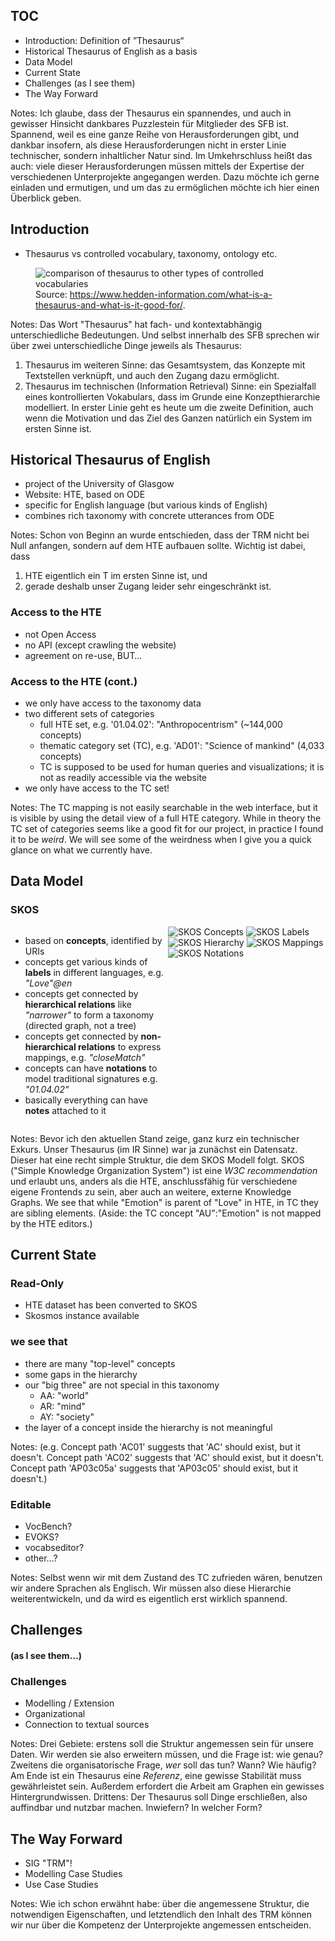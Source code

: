 ## TOC

* Introduction: Definition of ”Thesaurus“
* Historical Thesaurus of English as a basis <!-- .element class="fragment"  -->
* Data Model <!-- .element class="fragment"  -->
* Current State <!-- .element class="fragment"  -->
* Challenges (as I see them) <!-- .element class="fragment"  -->
* The Way Forward <!-- .element class="fragment"  -->

Notes: Ich glaube, dass der Thesaurus ein spannendes, und auch in gewisser Hinsicht dankbares Puzzlestein für Mitglieder des SFB ist. Spannend, weil es eine ganze Reihe von Herausforderungen gibt, und dankbar insofern, als diese Herausforderungen nicht in erster Linie technischer, sondern inhaltlicher Natur sind. Im Umkehrschluss heißt das auch: viele dieser Herausforderungen müssen mittels der Expertise der verschiedenen Unterprojekte angegangen werden. Dazu möchte ich gerne einladen und ermutigen, und um das zu ermöglichen möchte ich hier einen Überblick geben. 



## Introduction

* Thesaurus vs controlled vocabulary, taxonomy, ontology etc.

<figure>
<img alt="comparison of thesaurus to other types of controlled vocabularies" src="./img/Controlled-vocabulary-types-chart-thesauri.png">
<figcaption>Source: <a href="https://www.hedden-information.com/what-is-a-thesaurus-and-what-is-it-good-for/">https://www.hedden-information.com/what-is-a-thesaurus-and-what-is-it-good-for/</a>.</figcaption>
</figure>

Notes: Das Wort "Thesaurus" hat fach- und kontextabhängig unterschiedliche Bedeutungen. Und selbst innerhalb des SFB sprechen wir über zwei unterschiedliche Dinge jeweils als Thesaurus:
1. Thesaurus im weiteren Sinne: das Gesamtsystem, das Konzepte mit Textstellen verknüpft, und auch den Zugang dazu ermöglicht.
2. Thesaurus im technischen (Information Retrieval) Sinne: ein Spezialfall eines kontrollierten Vokabulars, dass im Grunde eine Konzepthierarchie modelliert. 
In erster Linie geht es heute um die zweite Definition, auch wenn die Motivation und das Ziel des Ganzen natürlich ein System im ersten Sinne ist.



## Historical Thesaurus of English

* project of the University of Glasgow  <!-- .element class="fragment"  -->
* Website: HTE, based on ODE  <!-- .element class="fragment"  -->
* specific for English language (but various kinds of English)  <!-- .element class="fragment"  -->
* combines rich taxonomy with concrete utterances from ODE  <!-- .element class="fragment"  -->

Notes: Schon von Beginn an wurde entschieden, dass der TRM nicht bei Null anfangen, sondern auf dem HTE aufbauen sollte. Wichtig ist dabei, dass
1. HTE eigentlich ein T im ersten Sinne ist, und
2. gerade deshalb unser Zugang leider sehr eingeschränkt ist.


### Access to the HTE

* not Open Access  <!-- .element class="fragment"  -->
* no API (except crawling the website)  <!-- .element class="fragment"  -->
* agreement on re-use, BUT…  <!-- .element class="fragment"  -->


### Access to the HTE (cont.)

* we only have access to the taxonomy data <!-- .element class="fragment"  -->
* two different sets of categories  <!-- .element class="fragment"  -->
  * full HTE set, e.g. '01.04.02': "Anthropocentrism" (~144,000 concepts)
  * thematic category set (TC), e.g. 'AD01': "Science of mankind" (4,033 concepts)
  * TC is supposed to be used for human queries and visualizations; it is not as readily accessible via the website
* we only have access to the TC set!  <!-- .element class="fragment"  -->


<!-- .slide: data-background-iframe="https://ht.ac.uk/category/#id=39622" -->

Notes: The TC mapping is not easily searchable in the web interface, but it is visible by using the detail view of a full HTE category.
While in theory the TC set of categories seems like a good fit for our project, in practice I found it to be _weird_. We will see some of the weirdness
when I give you a quick glance on what we currently have.



## Data Model


### SKOS

<div style="display: grid; grid-template-columns: 1fr 1fr;">
<div class="list">
<ul>
<li class="fragment" data-fragment-index="1">based on <b>concepts</b>, identified by URIs</li> 
<li class="fragment" data-fragment-index="2">concepts get various kinds of <b>labels</b> in different languages, e.g. <em>"Love"@en</em></li>
<li class="fragment" data-fragment-index="3">concepts get connected by <b>hierarchical relations</b> like <em>"narrower"</em> to form a taxonomy (directed graph, not a tree)</li>
<li class="fragment" data-fragment-index="4">concepts get connected by <b>non-hierarchical relations</b> to express mappings, e.g. <em>"closeMatch"</em></li>
<li class="fragment" data-fragment-index="5">concepts can have <b>notations</b> to model traditional signatures e.g. <em>"01.04.02"</em></li>
<li class="fragment" data-fragment-index="6">basically everything can have <b>notes</b> attached to it</li>
</ul>
</div>
<div class="graphic">
<div class="r-stack">
  <img alt="SKOS Concepts" src="./img/skos-model-1.png" class="fragment" data-fragment-index="1"/>
  <img alt="SKOS Labels" src="./img/skos-model-2.png" class="fragment" data-fragment-index="2"/>
  <img alt="SKOS Hierarchy" src="./img/skos-model-3.png" class="fragment" data-fragment-index="3"/>
  <img alt="SKOS Mappings" src="./img/skos-model-4.png" class="fragment" data-fragment-index="4"/>
  <img alt="SKOS Notations" src="./img/skos-model-5.png" class="fragment" data-fragment-index="5"/>
</div>
</div>
</div>

Notes: Bevor ich den aktuellen Stand zeige, ganz kurz ein technischer Exkurs. Unser Thesaurus (im IR Sinne) war ja zunächst ein Datensatz. Dieser hat eine recht simple Struktur, die dem SKOS Modell folgt.
SKOS ("Simple Knowledge Organization System") ist eine _W3C recommendation_ und erlaubt uns, anders als die HTE, anschlussfähig für verschiedene eigene Frontends zu sein, aber auch an weitere, externe Knowledge Graphs.
We see that while "Emotion" is parent of "Love" in HTE, in TC they are sibling elements. (Aside: the TC concept "AU":"Emotion" is not mapped by the HTE editors.)



## Current State


### Read-Only

* HTE dataset has been converted to SKOS
* Skosmos instance available


### we see that

* there are many "top-level" concepts
* some gaps in the hierarchy
* our "big three" are not special in this taxonomy
  * AA: "world"
  * AR: "mind"
  * AY: "society"
* the layer of a concept inside the hierarchy is not meaningful 

Notes: (e.g. Concept path 'AC01' suggests that 'AC' should exist, but it doesn't.
Concept path 'AC02' suggests that 'AC' should exist, but it doesn't.
Concept path 'AP03c05a' suggests that 'AP03c05' should exist, but it doesn't.)


### Editable

* VocBench?
* EVOKS?
* vocabseditor?
* other…?

Notes: Selbst wenn wir mit dem Zustand des TC zufrieden wären, benutzen wir andere Sprachen als Englisch. Wir müssen also diese Hierarchie weiterentwickeln, und da wird es eigentlich erst wirklich spannend.



## Challenges
#### (as I see them…)


### Challenges

* Modelling / Extension  <!-- .element class="fragment"  -->
* Organizational  <!-- .element class="fragment"  -->
* Connection to textual sources  <!-- .element class="fragment"  -->

Notes: Drei Gebiete: erstens soll die Struktur angemessen sein für unsere Daten. Wir werden sie also erweitern müssen, und die Frage ist: wie genau?
Zweitens die organisatorische Frage, _wer_ soll das tun? Wann? Wie häufig? Am Ende ist ein Thesaurus eine _Referenz_, eine gewisse Stabilität muss gewährleistet sein. Außerdem erfordert die Arbeit am Graphen ein gewisses Hintergrundwissen.
Drittens: Der Thesaurus soll Dinge erschließen, also auffindbar und nutzbar machen. Inwiefern? In welcher Form?



## The Way Forward

* SIG "TRM"!
* Modelling Case Studies
* Use Case Studies

Notes: Wie ich schon erwähnt habe: über die angemessene Struktur, die notwendigen Eigenschaften, und letztendlich den Inhalt des TRM können wir nur über die Kompetenz der Unterprojekte angemessen entscheiden. 

